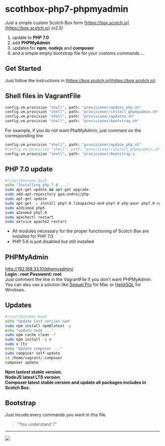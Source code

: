 # scothbox-php7-phpmyadmin  
Just a simple custom Scotch Box form [https://box.scotch.io](https://box.scotch.io)  _(v2.5)_  
1. update to **PHP 7.0**
2. add **PHPMyAdmin**
3. updates for **npm**, **nodejs** and **composer**
4. and a simple empty bootstrap file for your customs commands ...

## Get Started
Just follow the instructions in [https://box.scotch.io](https://box.scotch.io)

## Shell files in VagrantFile
```sh
config.vm.provision "shell", path: "provisioner/update_php.sh"
config.vm.provision "shell", path: "provisioner/install_phpmyadmin.sh"
config.vm.provision "shell", path: "provisioner/updates.sh"
config.vm.provision "shell", path: "provisioner/bootstrap.sh"
```
For example, if you do not want PhpMyAdmin, just comment on the corresponding line
```sh
config.vm.provision "shell", path: "provisioner/update_php.sh"
#config.vm.provision "shell", path: "provisioner/install_phpmyadmin.sh"
config.vm.provision "shell", path: "provisioner/bootstrap.s
```

## PHP 7.0 update
```sh
#!/usr/bin/env bash	
echo "Installing php 7.0 ..."
sudo apt-get update && apt-get upgrade
sudo add-apt-repository ppa:ondrej/php
sudo apt-get update
sudo apt-get -y install php7.0 libapache2-mod-php7.0 php-pear php7.0-cgi php7.0-cli php7.0-common php7.0-curl php7.0-fpm php7.0-gd php7.0-imagick php7.0-intl php7.0-json php7.0-mcrypt php7.0-memcache php7.0-memcached php7.0-mongo php7.0-mysql php7.0-mysqlnd php7.0-pgsql php7.0-readline php7.0-redis php7.0-sqlite php7.0-mbstring php7.0-gettext php7.0-xml php7.0-zip
sudo a2dismod php5
sudo a2enmod php7.0
sudo apachectl restart
sudo service apache2 restart
```
* All modules necessary for the proper functioning of Scotch Box are installed for PHP 7.0
* PHP 5.6 is just disabled but still installed

## PHPMyAdmin
http://192.168.33.10/phpmyadmin/  
**Login : root**
**Password: root**  
Just comment the line in the VagrantFile if you don't want PHPMyAdmin.  
You can also use a solution like [Sequel Pro](https://www.sequelpro.com) for Mac or [HeidiSQL](https://www.heidisql.com) for Windows.

## Updates
```sh
#!/usr/bin/env bash	
echo "Update last version npm"
sudo npm install npm@latest -g
echo "update node ..."
sudo npm cache clean -f
sudo npm install -g n
sudo n lts
echo "Update composer ..."
sudo composer self-update
cd /home/vagrant/.composer
composer update 
```
**Npm lastest stable version.**  
**NodeJS latest LTS version.**  
**Composer latest stable version and update all packages includes in Scotch Box.**

## Bootstrap
Just incude every commands you want in this file.
>"You understand ?"  

-------------------------------------------------------------------------------------------------------  
  
![](https://media.giphy.com/media/2wUWy2yjpPtPq/giphy.gif)
